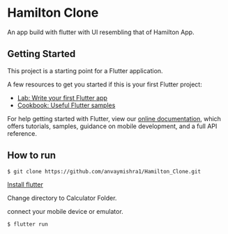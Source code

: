 # Hamilton Clone

An app build with flutter with UI resembling that of Hamilton App. 

## Getting Started

This project is a starting point for a Flutter application.

A few resources to get you started if this is your first Flutter project:

- [Lab: Write your first Flutter app](https://flutter.io/docs/get-started/codelab)
- [Cookbook: Useful Flutter samples](https://flutter.io/docs/cookbook)

For help getting started with Flutter, view our 
[online documentation](https://flutter.io/docs), which offers tutorials, 
samples, guidance on mobile development, and a full API reference.

## How to run

```
$ git clone https://github.com/anvaymishra1/Hamilton_Clone.git
```

[Install flutter](flutter.dev)

Change directory to Calculator Folder.

connect your mobile device or emulator.

```
$ flutter run
```
